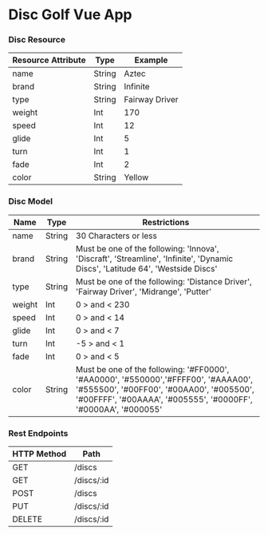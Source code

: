 # Disc Golf Vue App

### Disc Resource

| Resource Attribute | Type     | Example  |
| ------------------ | -------- | -------- |
| name               | String   | Aztec    |
| brand              | String   | Infinite |
| type               | String   | Fairway Driver |
| weight             | Int      | 170      |
| speed              | Int      | 12       |
| glide              | Int      | 5        |
| turn               | Int      | 1        |
| fade               | Int      | 2        |
| color              | String   | Yellow   |

### Disc Model
| Name   | Type     | Restrictions |
| ------ | -------- | ------------ |
| name   | String   | 30 Characters or less |
| brand  | String   | Must be one of the following: 'Innova', 'Discraft', 'Streamline', 'Infinite', 'Dynamic Discs', 'Latitude 64', 'Westside Discs' |
| type   | String   | Must be one of the following: 'Distance Driver', 'Fairway Driver', 'Midrange', 'Putter' |
| weight | Int      | 0 > and < 230 |
| speed  | Int      | 0 > and < 14 |
| glide  | Int      | 0 > and < 7 |
| turn   | Int      | -5 > and < 1
| fade   | Int      | 0 > and < 5
| color  | String   | Must be one of the following: '#FF0000', '#AA0000', '#550000','#FFFF00', '#AAAA00', '#555500', '#00FF00', '#00AA00', '#005500', '#00FFFF', '#00AAAA', '#005555', '#0000FF', '#0000AA', '#000055' |


### Rest Endpoints

| HTTP Method | Path   |
| ----------- | ------ |
| GET         | /discs |
| GET         | /discs/:id |
| POST        | /discs |
| PUT         | /discs/:id |
| DELETE      | /discs/:id |
